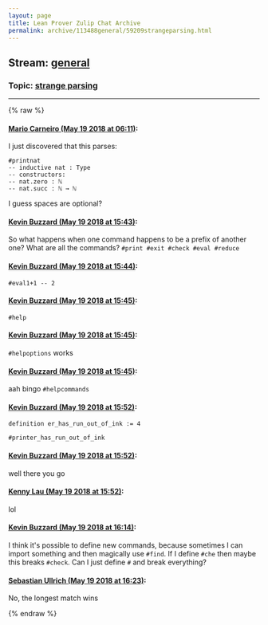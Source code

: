 ```yaml
---
layout: page
title: Lean Prover Zulip Chat Archive 
permalink: archive/113488general/59209strangeparsing.html
---
```


## Stream: [general](index.html)
### Topic: [strange parsing](59209strangeparsing.html)

---


{% raw %}
#### [ Mario Carneiro (May 19 2018 at 06:11)](https://leanprover.zulipchat.com/#narrow/stream/113488-general/topic/strange%20parsing/near/126782270):
I just discovered that this parses:
```
#printnat
-- inductive nat : Type
-- constructors:
-- nat.zero : ℕ
-- nat.succ : ℕ → ℕ
```
I guess spaces are optional?

#### [ Kevin Buzzard (May 19 2018 at 15:43)](https://leanprover.zulipchat.com/#narrow/stream/113488-general/topic/strange%20parsing/near/126796448):
So what happens when one command happens to be a prefix of another one? What are all the commands? `#print #exit #check #eval #reduce`

#### [ Kevin Buzzard (May 19 2018 at 15:44)](https://leanprover.zulipchat.com/#narrow/stream/113488-general/topic/strange%20parsing/near/126796490):
`#eval1+1 -- 2`

#### [ Kevin Buzzard (May 19 2018 at 15:45)](https://leanprover.zulipchat.com/#narrow/stream/113488-general/topic/strange%20parsing/near/126796501):
`#help`

#### [ Kevin Buzzard (May 19 2018 at 15:45)](https://leanprover.zulipchat.com/#narrow/stream/113488-general/topic/strange%20parsing/near/126796502):
`#helpoptions` works

#### [ Kevin Buzzard (May 19 2018 at 15:45)](https://leanprover.zulipchat.com/#narrow/stream/113488-general/topic/strange%20parsing/near/126796503):
aah bingo `#helpcommands`

#### [ Kevin Buzzard (May 19 2018 at 15:52)](https://leanprover.zulipchat.com/#narrow/stream/113488-general/topic/strange%20parsing/near/126796698):
```lean
definition er_has_run_out_of_ink := 4

#printer_has_run_out_of_ink 
```

#### [ Kevin Buzzard (May 19 2018 at 15:52)](https://leanprover.zulipchat.com/#narrow/stream/113488-general/topic/strange%20parsing/near/126796699):
well there you go

#### [ Kenny Lau (May 19 2018 at 15:52)](https://leanprover.zulipchat.com/#narrow/stream/113488-general/topic/strange%20parsing/near/126796700):
lol

#### [ Kevin Buzzard (May 19 2018 at 16:14)](https://leanprover.zulipchat.com/#narrow/stream/113488-general/topic/strange%20parsing/near/126797263):
I think it's possible to define new commands, because sometimes I can import something and then magically use `#find`. If I define `#che` then maybe this breaks `#check`. Can I just define `#` and break everything?

#### [ Sebastian Ullrich (May 19 2018 at 16:23)](https://leanprover.zulipchat.com/#narrow/stream/113488-general/topic/strange%20parsing/near/126797466):
No, the longest match wins


{% endraw %}

